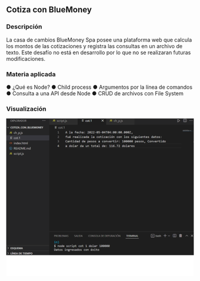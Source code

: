 ## Cotiza con BlueMoney

### Descripción
La casa de cambios BlueMoney Spa posee una plataforma web que calcula los montos de las cotizaciones y registra las consultas en un archivo de texto.
Este desafío no está en desarrollo por lo que no se realizaran futuras modificaciones.

### Materia aplicada
● ¿Qué es Node?
● Child process
● Argumentos por la línea de comandos
● Consulta a una API desde Node
● CRUD de archivos con File System

### Visualización

![](https://github.com/aleyire/cotiza_con_bluemoney/blob/main/img/preview.png)

